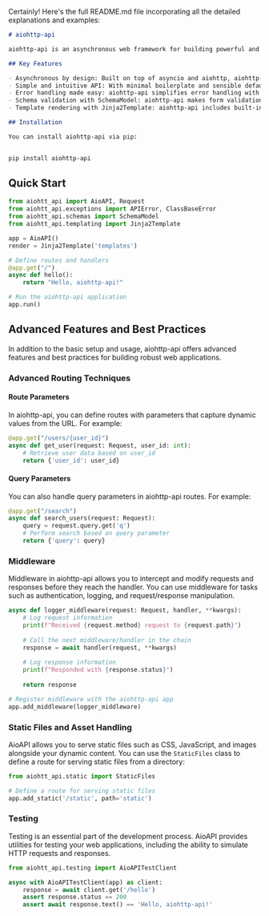 Certainly! Here's the full README.md file incorporating all the detailed explanations and examples:

```markdown
# aiohttp-api

aiohttp-api is an asynchronous web framework for building powerful and efficient web APIs and applications with Python. It leverages the asyncio and aiohttp libraries to provide a seamless development experience for building high-performance web applications.

## Key Features

- Asynchronous by design: Built on top of asyncio and aiohttp, aiohttp-api allows you to write highly concurrent and efficient web applications.
- Simple and intuitive API: With minimal boilerplate and sensible defaults, aiohttp-api provides a clean and intuitive API for defining routes and handling requests.
- Error handling made easy: aiohttp-api simplifies error handling with support for both simple and class-based error responses, making it straightforward to handle exceptions and provide meaningful feedback to clients.
- Schema validation with SchemaModel: aiohttp-api makes form validation easy with the SchemaModel class, allowing you to validate incoming request data against defined schemas effortlessly.
- Template rendering with Jinja2Template: aiohttp-api includes built-in support for Jinja2Template, allowing you to render HTML templates seamlessly.

## Installation

You can install aiohttp-api via pip:


pip install aiohttp-api
```

## Quick Start

```python
from aiohtt_api import AioAPI, Request
from aiohtt_api.exceptions import APIError, ClassBaseError
from aiohtt_api.schemas import SchemaModel
from aiohtt_api.templating import Jinja2Template

app = AioAPI()
render = Jinja2Template('templates')

# Define routes and handlers
@app.get("/")
async def hello():
    return "Hello, aiohttp-api!"

# Run the aiohttp-api application
app.run()
```

## Advanced Features and Best Practices

In addition to the basic setup and usage, aiohttp-api offers advanced features and best practices for building robust web applications.

### Advanced Routing Techniques

#### Route Parameters

In aiohttp-api, you can define routes with parameters that capture dynamic values from the URL. For example:

```python
@app.get("/users/{user_id}")
async def get_user(request: Request, user_id: int):
    # Retrieve user data based on user_id
    return {'user_id': user_id}
```

#### Query Parameters

You can also handle query parameters in aiohttp-api routes. For example:

```python
@app.get("/search")
async def search_users(request: Request):
    query = request.query.get('q')
    # Perform search based on query parameter
    return {'query': query}
```

### Middleware

Middleware in aiohttp-api allows you to intercept and modify requests and responses before they reach the handler. You can use middleware for tasks such as authentication, logging, and request/response manipulation.

```python
async def logger_middleware(request: Request, handler, **kwargs):
    # Log request information
    print(f"Received {request.method} request to {request.path}")
    
    # Call the next middleware/handler in the chain
    response = await handler(request, **kwargs)
    
    # Log response information
    print(f"Responded with {response.status}")
    
    return response

# Register middleware with the aiohttp-api app
app.add_middleware(logger_middleware)
```

### Static Files and Asset Handling

AioAPI allows you to serve static files such as CSS, JavaScript, and images alongside your dynamic content. You can use the `StaticFiles` class to define a route for serving static files from a directory:

```python
from aiohtt_api.static import StaticFiles

# Define a route for serving static files
app.add_static('/static', path='static')
```

### Testing

Testing is an essential part of the development process. AioAPI provides utilities for testing your web applications, including the ability to simulate HTTP requests and responses.

```python
from aiohtt_api.testing import AioAPITestClient

async with AioAPITestClient(app) as client:
    response = await client.get('/hello')
    assert response.status == 200
    assert await response.text() == 'Hello, aiohttp-api!'
```

